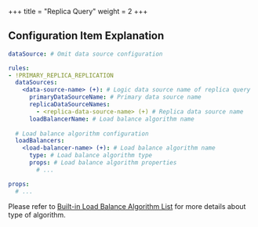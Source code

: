 +++
title = "Replica Query"
weight = 2
+++

## Configuration Item Explanation

```yaml
dataSource: # Omit data source configuration

rules:
- !PRIMARY_REPLICA_REPLICATION
  dataSources:
    <data-source-name> (+): # Logic data source name of replica query
      primaryDataSourceName: # Primary data source name
      replicaDataSourceNames: 
        - <replica-data-source-name> (+) # Replica data source name
      loadBalancerName: # Load balance algorithm name
  
  # Load balance algorithm configuration
  loadBalancers:
    <load-balancer-name> (+): # Load balance algorithm name
      type: # Load balance algorithm type
      props: # Load balance algorithm properties
        # ...

props:
  # ...
```

Please refer to [Built-in Load Balance Algorithm List](/en/user-manual/shardingsphere-jdbc/configuration/built-in-algorithm/load-balance) for more details about type of algorithm.
